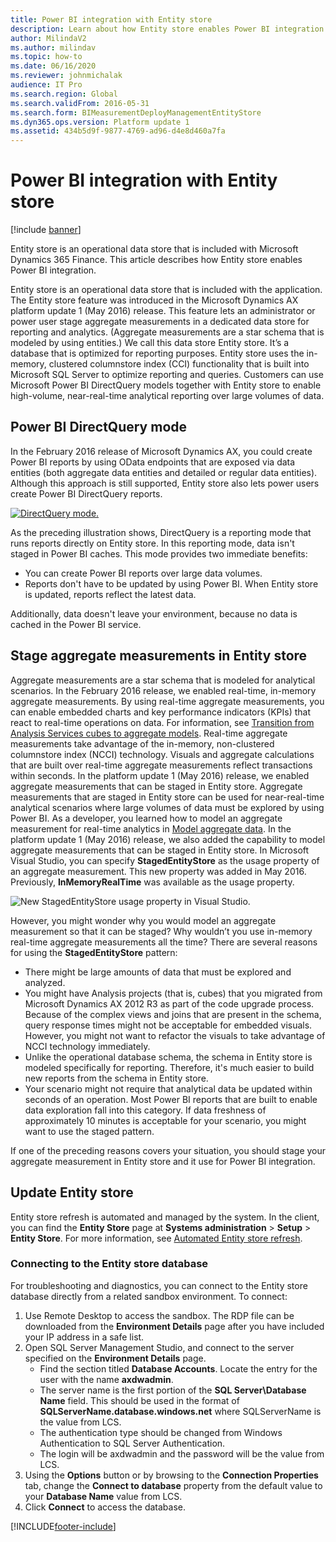 ```yaml
---
title: Power BI integration with Entity store
description: Learn about how Entity store enables Power BI integration and understand how to stage aggregate measurements in Entity store.
author: MilindaV2
ms.author: milindav
ms.topic: how-to
ms.date: 06/16/2020
ms.reviewer: johnmichalak
audience: IT Pro
ms.search.region: Global
ms.search.validFrom: 2016-05-31
ms.search.form: BIMeasurementDeployManagementEntityStore
ms.dyn365.ops.version: Platform update 1
ms.assetid: 434b5d9f-9877-4769-ad96-d4e8d460a7fa
---
```


# Power BI integration with Entity store

[!include [banner](../includes/banner.md)]

Entity store is an operational data store that is included with Microsoft Dynamics 365 Finance. This article describes how Entity store enables Power BI integration.

Entity store is an operational data store that is included with the application. The Entity store feature was introduced in the Microsoft Dynamics AX platform update 1 (May 2016) release. This feature lets an administrator or power user stage aggregate measurements in a dedicated data store for reporting and analytics. (Aggregate measurements are a star schema that is modeled by using entities.) We call this data store Entity store. It’s a database that is optimized for reporting purposes. Entity store uses the in-memory, clustered columnstore index (CCI) functionality that is built into Microsoft SQL Server to optimize reporting and queries. Customers can use Microsoft Power BI DirectQuery models together with Entity store to enable high-volume, near-real-time analytical reporting over large volumes of data.

## Power BI DirectQuery mode
In the February 2016 release of Microsoft Dynamics AX, you could create Power BI reports by using OData endpoints that are exposed via data entities (both aggregate data entities and detailed or regular data entities). Although this approach is still supported, Entity store also lets power users create Power BI DirectQuery reports.

[![DirectQuery mode.](./media/entity-store-architecture-1024x587.jpg)](./media/entity-store-architecture.jpg)

As the preceding illustration shows, DirectQuery is a reporting mode that runs reports directly on Entity store. In this reporting mode, data isn't staged in Power BI caches. This mode provides two immediate benefits:

- You can create Power BI reports over large data volumes.
- Reports don't have to be updated by using Power BI. When Entity store is updated, reports reflect the latest data.

Additionally, data doesn't leave your environment, because no data is cached in the Power BI service.

## Stage aggregate measurements in Entity store
Aggregate measurements are a star schema that is modeled for analytical scenarios. In the February 2016 release, we enabled real-time, in-memory aggregate measurements. By using real-time aggregate measurements, you can enable embedded charts and key performance indicators (KPIs) that react to real-time operations on data. For information, see [Transition from Analysis Services cubes to aggregate models](../migration-upgrade/in-memory-real-time-aggregate-models.md). Real-time aggregate measurements take advantage of the in-memory, non-clustered columnstore index (NCCI) technology. Visuals and aggregate calculations that are built over real-time aggregate measurements reflect transactions within seconds. In the platform update 1 (May 2016) release, we enabled aggregate measurements that can be staged in Entity store. Aggregate measurements that are staged in Entity store can be used for near-real-time analytical scenarios where large volumes of data must be explored by using Power BI. As a developer, you learned how to model an aggregate measurement for real-time analytics in [Model aggregate data](model-aggregate-data.md). In the platform update 1 (May 2016) release, we also added the capability to model aggregate measurements that can be staged in Entity store. In Microsoft Visual Studio, you can specify **StagedEntityStore** as the usage property of an aggregate measurement. This new property was added in May 2016. Previously, **InMemoryRealTime** was available as the usage property.

![New StagedEntityStore usage property in Visual Studio.](media/new-usage-property-in-VS.png)

However, you might wonder why you would model an aggregate measurement so that it can be staged? Why wouldn’t you use in-memory real-time aggregate measurements all the time? There are several reasons for using the **StagedEntityStore** pattern:

- There might be large amounts of data that must be explored and analyzed.
- You might have Analysis projects (that is, cubes) that you migrated from Microsoft Dynamics AX 2012 R3 as part of the code upgrade process. Because of the complex views and joins that are present in the schema, query response times might not be acceptable for embedded visuals. However, you might not want to refactor the visuals to take advantage of NCCI technology immediately.
- Unlike the operational database schema, the schema in Entity store is modeled specifically for reporting. Therefore, it's much easier to build new reports from the schema in Entity store.
- Your scenario might not require that analytical data be updated within seconds of an operation. Most Power BI reports that are built to enable data exploration fall into this category. If data freshness of approximately 10 minutes is acceptable for your scenario, you might want to use the staged pattern.

If one of the preceding reasons covers your situation, you should stage your aggregate measurement in Entity store and it use for Power BI integration.

## Update Entity store
Entity store refresh is automated and managed by the system. In the client, you can find the **Entity Store** page at **Systems administration** &gt; **Setup** &gt; **Entity Store**. For more information, see [Automated Entity store refresh](./automated-entity-store-refresh.md).

### Connecting to the Entity store database
For troubleshooting and diagnostics, you can connect to the Entity store database directly from a related sandbox environment.  To connect:

1. Use Remote Desktop to access the sandbox.  The RDP file can be downloaded from the **Environment Details** page after you have included your IP address in a safe list.
2. Open SQL Server Management Studio, and connect to the server specified on the **Environment Details** page.  
    * Find the section titled **Database Accounts**.  Locate the entry for the user with the name **axdwadmin**.  
    * The server name is the first portion of the **SQL Server\Database Name** field.  This should be used in the format of **SQLServerName.database.windows.net** where SQLServerName is the value from LCS.
    * The authentication type should be changed from Windows Authentication to SQL Server Authentication.
    * The login will be axdwadmin and the password will be the value from LCS.
3. Using the **Options** button or by browsing to the **Connection Properties** tab, change the **Connect to database** property from the default value to your **Database Name** value from LCS.
4. Click **Connect** to access the database.


[!INCLUDE[footer-include](../../../includes/footer-banner.md)]
